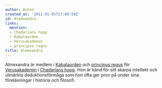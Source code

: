 ```yaml
---
author: Anton
created_at: '2011-01-05T17:08:59Z'
id: Almexandra
links:
  mention:
  - Chadarians hopp
  - Kabalaorden
  - Verusakademin
  - principus regus
title: Almexandra
---
```


Almexandra är medlem i [Kabalaorden] och [principus regus] för [Verusakademin] i [Chadarians hopp].
Hon är känd för sitt skarpa intellekt och utmärkta deduktionsförmåga som hon ofta ger prov på under
sina föreläsningar i historia och filosofi.

  [Kabalaorden]: Kabalaorden
  [principus regus]: principus_regus
  [Verusakademin]: Verusakademin
  [Chadarians hopp]: Chadarians_hopp
